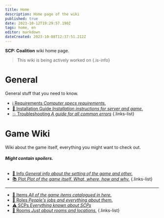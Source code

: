 ```yaml
---
title: Home
description: Home page of the wiki
published: true
date: 2023-10-12T19:29:57.190Z
tags: home, en
editor: markdown
dateCreated: 2023-10-08T12:37:51.212Z
---
```


**SCP: Coalition** wiki home page.
> This wiki is being actively worked on
{.is-info}


# General
General stuff that you need to know.

- [:information_source: Requirements *Computer specs requirements.*](/en/install/requirements)
- [:scroll: Installation Guide *Installation instructions for server and game.*](/en/install)
- [:boom: Troubleshooting *A guide for all common errors*](/en/troubleshooting)
{.links-list}

# Game Wiki

Wiki about the game itself, everything you might want to check out.
###### **Might contain spoilers.**
- [:bookmark_tabs: Info *General info about the setting of the game and other.*](/en/game)
- [:books: Plot *Plot of the game itself. What, where, how and why.*](/en/game/plot)
{.links-list}
---

- [:pizza: Items *All of the game items catalogued in here.*](/en/game/items)
- [:construction_worker: Roles *People's jobs and everything about them.*](/en/game/jobs)
- [:warning: SCPs *Everything known about SCPs*](/en/game/scps)
- [:door: Rooms *Just about rooms and locations.*](/en/game/rooms)
{.links-list}